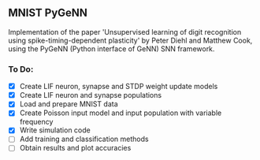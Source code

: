 ## MNIST PyGeNN

Implementation of the paper 'Unsupervised learning of digit recognition using spike-timing-dependent plasticity' by Peter Diehl and Matthew Cook, using the PyGeNN (Python interface of GeNN) SNN framework.

### To Do:
- [x] Create LIF neuron, synapse and STDP weight update models
- [x] Create LIF neuron and synapse populations
- [x] Load and prepare MNIST data
- [x] Create Poisson input model and input population with variable frequency
- [x] Write simulation code
- [ ] Add training and classification methods
- [ ] Obtain results and plot accuracies
